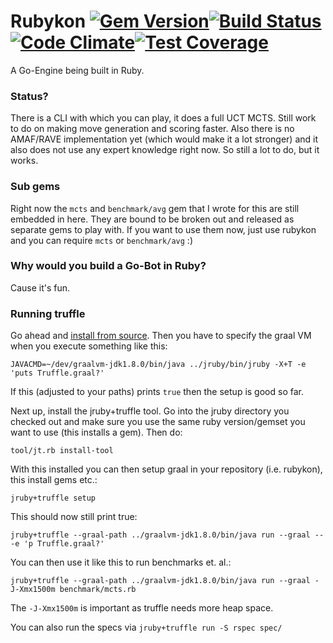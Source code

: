 # Rubykon [![Gem Version](https://badge.fury.io/rb/rubykon.svg)](https://badge.fury.io/rb/rubykon)[![Build Status](https://secure.travis-ci.org/PragTob/rubykon.png?branch=master)](https://travis-ci.org/PragTob/rubykon)[![Code Climate](https://codeclimate.com/github/PragTob/Rubykon.png)](https://codeclimate.com/github/PragTob/Rubykon)[![Test Coverage](https://codeclimate.com/github/PragTob/Rubykon/badges/coverage.svg)](https://codeclimate.com/github/PragTob/Rubykon/coverage)
A Go-Engine being built in Ruby. 

### Status?
There is a CLI with which you can play, it does a full UCT MCTS. Still work to do on making move generation and scoring faster. Also there is no AMAF/RAVE implementation yet (which would make it a lot stronger) and it also does not use any expert knowledge right now. So still a lot to do, but it works.


### Sub gems
Right now the `mcts` and `benchmark/avg` gem that I wrote for this are still embedded in here. They are bound to be broken out and released as separate gems to play with. If you want to use them now, just use rubykon and you can require `mcts` or `benchmark/avg` :)

### Why would you build a Go-Bot in Ruby?
Cause it's fun.

### Running truffle

Go ahead and [install from source](https://github.com/jruby/jruby/wiki/Truffle#from-source). Then you have to specify the graal VM when you execute something like this:

    JAVACMD=~/dev/graalvm-jdk1.8.0/bin/java ../jruby/bin/jruby -X+T -e 'puts Truffle.graal?'
    
If this (adjusted to your paths) prints `true` then the setup is good so far.
 
Next up, install the jruby+truffle tool. Go into the jruby directory you checked out and make sure you use the same ruby version/gemset you want to use (this installs a gem). Then do:
 
    tool/jt.rb install-tool
    
With this installed you can then setup graal in your repository (i.e. rubykon), this install gems etc.:

    jruby+truffle setup
    
This should now still print true:

    jruby+truffle --graal-path ../graalvm-jdk1.8.0/bin/java run --graal -- -e 'p Truffle.graal?'
    
You can then use it like this to run benchmarks et. al.:

    jruby+truffle --graal-path ../graalvm-jdk1.8.0/bin/java run --graal -J-Xmx1500m benchmark/mcts.rb
    
The `-J-Xmx1500m` is important as truffle needs more heap space.
    
You can also run the specs via `jruby+truffle run -S rspec spec/`
